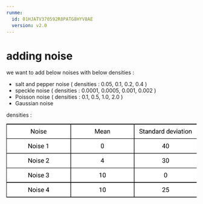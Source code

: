 ```yaml
---
runme:
  id: 01HJATV370592R8PATG8HYV8AE
  version: v2.0
---
```


# adding noise

we want to add below noises with below densities : 


- salt and pepper noise ( densities : 0.05, 0.1, 0.2, 0.4 )
- speckle noise ( densities : 0.0001, 0.0005, 0.001, 0.002 )
- Poisson noise ( densities : 0.1, 0.5, 1.0, 2.0 )
- Gaussian noise
 
 densities : 

  ![Alt text](image.png)